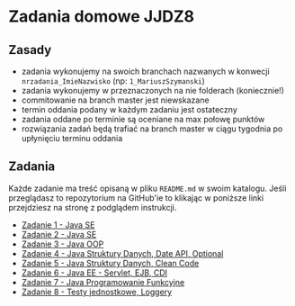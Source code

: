 # Zadania domowe JJDZ8

## Zasady

* zadania wykonujemy na swoich branchach nazwanych w konwecji `nrzadania_ImieNazwisko` (np: `1_MariuszSzymanski`)
* zadania wykonujemy w przeznaczonych na nie folderach (koniecznie!)
* commitowanie na branch master jest niewskazane
* termin oddania podany w każdym zadaniu jest ostateczny
* zadania oddane po terminie są oceniane na max połowę punktów
* rozwiązania zadań będą trafiać na branch master w ciągu tygodnia po upłynięciu terminu oddania

## Zadania
Każde zadanie ma treść opisaną w pliku `README.md` w swoim katalogu.
Jeśli przeglądasz to repozytorium na GitHub'ie to klikając w poniższe linki przejdziesz na stronę z podglądem instrukcji.

* [Zadanie 1 - Java SE](./Ex1)
* [Zadanie 2 - Java SE](./Ex2)
* [Zadanie 3 - Java OOP](./Ex3)
* [Zadanie 4 - Java Struktury Danych, Date API, Optional](./Ex4)
* [Zadanie 5 - Java Struktury Danych, Clean Code](./Ex5)
* [Zadanie 6 - Java EE - Servlet, EJB, CDI](./Ex6)
* [Zadanie 7 - Java Programowanie Funkcyjne](./Ex7)
* [Zadanie 8 - Testy jednostkowe, Loggery](./Ex8)
